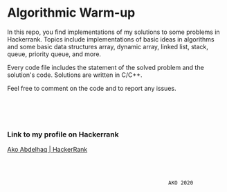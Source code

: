 
# Algorithmic Warm-up

  
In this repo, you find implementations of my solutions to some problems in Hackerrank. Topics include implementations of basic ideas in algorithms and some basic data structures array, dynamic array, linked list, stack, queue, priority queue, and more.

Every code file includes the statement of the solved problem and the solution's code. Solutions are written in C/C++.

Feel free to comment on the code and to report any issues.


<br/>
<br/>
<br/>

### Link to my profile on Hackerrank 
[Ako Abdelhaq | HackerRank](https://www.hackerrank.com/profile/ako_abdelhaq)

<br/>
<br/>

											        	AKO 2020
